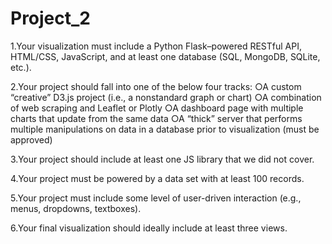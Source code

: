 # Project_2

1.Your visualization must include a Python Flask–powered RESTful API, HTML/CSS, JavaScript, and at least one database (SQL, MongoDB, SQLite, etc.). 

2.Your project should fall into one of the below four tracks:
○A custom “creative” D3.js project (i.e., a nonstandard graph or chart)
○A combination of web scraping and Leaflet or Plotly
○A dashboard page with multiple charts that update from the same data
○A “thick” server that performs multiple manipulations on data in a database prior to visualization (must be approved)

3.Your project should include at least one JS library that we did not cover.

4.Your project must be powered by a data set with at least 100 records.

5.Your project must include some level of user-driven interaction (e.g., menus, dropdowns, textboxes).

6.Your final visualization should ideally include at least three views. 
